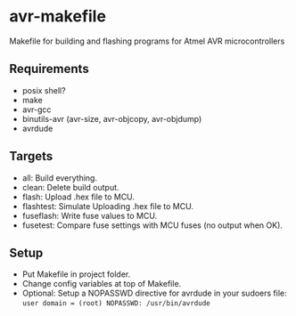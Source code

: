 avr-makefile
============

Makefile for building and flashing programs for Atmel AVR microcontrollers


Requirements
------------

* posix shell?
* make
* avr-gcc
* binutils-avr (avr-size, avr-objcopy, avr-objdump)
* avrdude


Targets
-------

* all: 	      Build everything.
* clean:      Delete build output.
* flash:      Upload .hex file to MCU.
* flashtest:  Simulate Uploading .hex file to MCU.
* fuseflash:  Write fuse values to MCU.
* fusetest:   Compare fuse settings with MCU fuses (no output when OK).

Setup
-----

* Put Makefile in project folder.
* Change config variables at top of Makefile.
* Optional: Setup a NOPASSWD directive for avrdude in your sudoers file:
  `user domain = (root) NOPASSWD: /usr/bin/avrdude`
